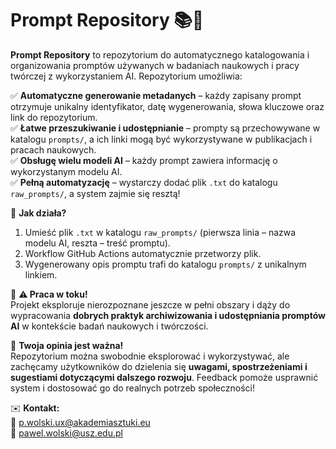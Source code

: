 # Prompt Repository 📚🚀  

**Prompt Repository** to repozytorium do automatycznego katalogowania i organizowania promptów używanych w badaniach naukowych i pracy twórczej z wykorzystaniem AI. Repozytorium umożliwia:  

✅ **Automatyczne generowanie metadanych** – każdy zapisany prompt otrzymuje unikalny identyfikator, datę wygenerowania, słowa kluczowe oraz link do repozytorium.  
✅ **Łatwe przeszukiwanie i udostępnianie** – prompty są przechowywane w katalogu `prompts/`, a ich linki mogą być wykorzystywane w publikacjach i pracach naukowych.  
✅ **Obsługę wielu modeli AI** – każdy prompt zawiera informację o wykorzystanym modelu AI.  
✅ **Pełną automatyzację** – wystarczy dodać plik `.txt` do katalogu `raw_prompts/`, a system zajmie się resztą!  

🔹 **Jak działa?**  
1. Umieść plik `.txt` w katalogu `raw_prompts/` (pierwsza linia – nazwa modelu AI, reszta – treść promptu).  
2. Workflow GitHub Actions automatycznie przetworzy plik.  
3. Wygenerowany opis promptu trafi do katalogu `prompts/` z unikalnym linkiem.  

📌 **⚠️ Praca w toku!**  
Projekt eksploruje nierozpoznane jeszcze w pełni obszary i dąży do wypracowania **dobrych praktyk archiwizowania i udostępniania promptów AI** w kontekście badań naukowych i twórczości.  

📢 **Twoja opinia jest ważna!**  
Repozytorium można swobodnie eksplorować i wykorzystywać, ale zachęcamy użytkowników do dzielenia się **uwagami, spostrzeżeniami i sugestiami dotyczącymi dalszego rozwoju**. Feedback pomoże usprawnić system i dostosować go do realnych potrzeb społeczności!  

✉️ **Kontakt:**  
📧 p.wolski.ux@akademiasztuki.eu  
📧 pawel.wolski@usz.edu.pl  
